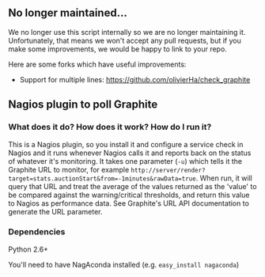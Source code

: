 ## No longer maintained...

We no longer use this script internally so we are no longer maintaining it. Unfortunately, that means we won't accept any pull requests, but if you make some improvements, we would be happy to link to your repo.

Here are some forks which have useful improvements:

* Support for multiple lines: https://github.com/olivierHa/check_graphite

## Nagios plugin to poll Graphite

### What does it do? How does it work? How do I run it?

This is a Nagios plugin, so you install it and configure a service check in Nagios and it runs whenever Nagios calls it and reports back on the status of whatever it's monitoring. It takes one parameter (`-u`) which tells it the Graphite URL to monitor, for example `http://server/render?target=stats.auctionStart&from=-1minutes&rawData=true`. When run, it will query that URL and treat the average of the values returned as the 'value' to be compared against the warning/critical thresholds, and return this value to Nagios as performance data. See Graphite's URL API documentation to generate the URL parameter.

### Dependencies

Python 2.6+

You'll need to have NagAconda installed (e.g. `easy_install nagaconda`)
